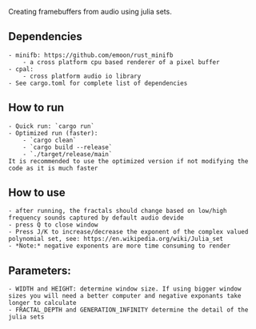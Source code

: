 Creating framebuffers from audio using julia sets. 

## Dependencies 
    - minifb: https://github.com/emoon/rust_minifb
        - a cross platform cpu based renderer of a pixel buffer
    - cpal: 
        - cross platform audio io library 
    - See cargo.toml for complete list of dependencies
## How to run
    - Quick run: `cargo run`
    - Optimized run (faster):
        - `cargo clean`
        - `cargo build --release`
        - `./target/release/main`
    It is recommended to use the optimized version if not modifying the code as it is much faster
## How to use
    - after running, the fractals should change based on low/high frequency sounds captured by default audio devide
    - press Q to close window
    - Press J/K to increase/decrease the exponent of the complex valued polynomial set, see: https://en.wikipedia.org/wiki/Julia_set
    - *Note:* negative exponents are more time consuming to render
## Parameters:
    - WIDTH and HEIGHT: determine window size. If using bigger window sizes you will need a better computer and negative exponants take longer to calculate
    - FRACTAL_DEPTH and GENERATION_INFINITY determine the detail of the julia sets
    
